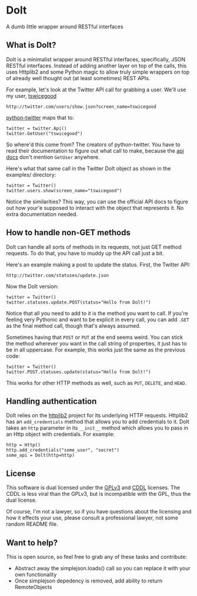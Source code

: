 Dolt
====
A dumb little wrapper around RESTful interfaces

What is Dolt?
-------------
Dolt is a minimalist wrapper around RESTful interfaces, specifically, JSON
RESTful interfaces.  Instead of adding another layer on top of the calls, this
uses Httplib2 and some Python magic to allow truly simple wrappers on top of
already well thought out (at least sometimes) REST APIs.

For example, let's look at the Twitter API call for grabbing a user.  We'll
use my user, [tswicegood][1]

    http://twitter.com/users/show.json?screen_name=tswicegood

[python-twitter][python-twitter] maps that to:

    twitter = twitter.Api()
    twitter.GetUser("tswicegood")

So where'd this come from?  The creators of python-twitter.  You have to read
their documentation to figure out what call to make, because the [api
docs][api-docs] don't mention `GetUser` anywhere.

Here's what that same call in the Twitter Dolt object as shown in the examples/
directory:

    twitter = Twitter()
    twitter.users.show(screen_name="tswicegood")

Notice the similarities?  This way, you can use the official API docs to figure
out how your'e supposed to interact with the object that represents it.  No extra
documentation needed.


How to handle non-GET methods
-----------------------------
Dolt can handle all sorts of methods in its requests, not just GET method
requests.  To do that, you have to muddy up the API call just a bit.

Here's an example making a post to update the status.  First, the Twitter
API:

    http://twitter.com/statuses/update.json

Now the Dolt version:

    twitter = Twitter()
    twitter.statuses.update.POST(status="Hello from Dolt!")

Notice that all you need to add to it is the method you want to call.  If
you're feeling very Pythonic and want to be explicit in every call, you can add
`.GET` as the final method call, though that's always assumed.

Sometimes having that `POST` or `PUT` at the end seems weird.  You can stick
the method wherever you want in the call string of properties, it just has to
be in all uppercase.  For example, this works just the same as the previous
code:

    twitter = Twitter()
    twitter.POST.statuses.update(status="Hello from Dolt!")

This works for other HTTP methods as well, such as `PUT`, `DELETE`, and `HEAD`.


Handling authentication
-----------------------
Dolt relies on the [httplib2][httplib2] project for its underlying HTTP
requests.  Httplib2 has an `add_credentials` method that allows you to add
credentials to it.  Dolt takes an `http` parameter in its `__init__` method
which allows you to pass in an Http object with credentials.  For example:

    http = Http()
    http.add_credentials("some_user", "secret")
    some_api = Dolt(http=http)


License
-------
This software is dual licensed under the [GPLv3][gplv3] and [CDDL][cddl]
licenses.  The CDDL is less viral than the GPLv3, but is incompatible with the
GPL, thus the dual license.

Of course, I'm not a lawyer, so if you have questions about the licensing and
how it effects your use, please consult a professional lawyer, not some random
README file.


Want to help?
-------------
This is open source, so feel free to grab any of these tasks and contribute:

* Abstract away the simplejson.loads() call so you can replace it with your own functionality
* Once simplejson depedency is removed, add ability to return RemoteObjects


[1]: http://twitter.com/tswicegood
[python-twitter]: http://code.google.com/p/python-twitter/
[api-docs]: http://apiwiki.twitter.com/Twitter-API-Documentation
[httplib2]: http://code.google.com/p/httplib2/
[gplv3]: http://www.gnu.org/licenses/gpl.html
[cddl]: http://www.sun.com/cddl/cddl.html
